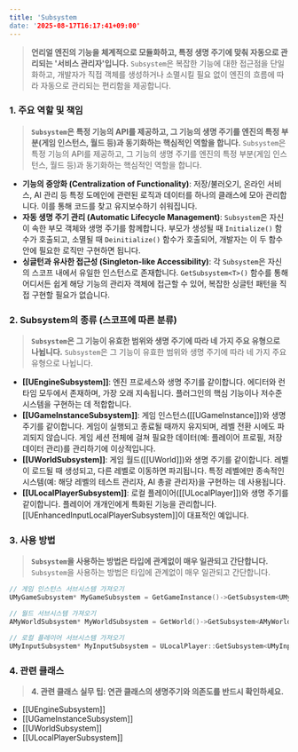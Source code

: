 ```yaml
---
title: 'Subsystem
date: '2025-08-17T16:17:41+09:00'
---
```




> **언리얼 엔진의 기능을 체계적으로 모듈화하고, 특정 생명 주기에 맞춰 자동으로 관리되는 '서비스 관리자'입니다.** `Subsystem`은 복잡한 기능에 대한 접근점을 단일화하고, 개발자가 직접 객체를 생성하거나 소멸시킬 필요 없이 엔진의 흐름에 따라 자동으로 관리되는 편리함을 제공합니다.

### **1. 주요 역할 및 책임**
> **`Subsystem`은 특정 기능의 API를 제공하고, 그 기능의 생명 주기를 엔진의 특정 부분(게임 인스턴스, 월드 등)과 동기화하는 핵심적인 역할을 합니다.**
`Subsystem`은 특정 기능의 API를 제공하고, 그 기능의 생명 주기를 엔진의 특정 부분(게임 인스턴스, 월드 등)과 동기화하는 핵심적인 역할을 합니다.
* **기능의 중앙화 (Centralization of Functionality)**:
	저장/불러오기, 온라인 서비스, AI 관리 등 특정 도메인에 관련된 로직과 데이터를 하나의 클래스에 모아 관리합니다. 이를 통해 코드를 찾고 유지보수하기 쉬워집니다.
* **자동 생명 주기 관리 (Automatic Lifecycle Management)**:
	`Subsystem`은 자신이 속한 부모 객체와 생명 주기를 함께합니다. 부모가 생성될 때 `Initialize()` 함수가 호출되고, 소멸될 때 `Deinitialize()` 함수가 호출되어, 개발자는 이 두 함수 안에 필요한 로직만 구현하면 됩니다.
* **싱글턴과 유사한 접근성 (Singleton-like Accessibility)**:
	각 `Subsystem`은 자신의 스코프 내에서 유일한 인스턴스로 존재합니다. `GetSubsystem<T>()` 함수를 통해 어디서든 쉽게 해당 기능의 관리자 객체에 접근할 수 있어, 복잡한 싱글턴 패턴을 직접 구현할 필요가 없습니다.

### **2. Subsystem의 종류 (스코프에 따른 분류)**
> **`Subsystem`은 그 기능이 유효한 범위와 생명 주기에 따라 네 가지 주요 유형으로 나뉩니다.**
`Subsystem`은 그 기능이 유효한 범위와 생명 주기에 따라 네 가지 주요 유형으로 나뉩니다.
* **[[UEngineSubsystem]]**:
	엔진 프로세스와 생명 주기를 같이합니다. 에디터와 런타임 모두에서 존재하며, 가장 오래 지속됩니다. 플러그인의 핵심 기능이나 저수준 시스템을 구현하는 데 적합합니다.
* **[[UGameInstanceSubsystem]]**:
	게임 인스턴스([[UGameInstance]])와 생명 주기를 같이합니다. 게임이 실행되고 종료될 때까지 유지되며, 레벨 전환 시에도 파괴되지 않습니다. 게임 세션 전체에 걸쳐 필요한 데이터(예: 플레이어 프로필, 저장 데이터 관리)를 관리하기에 이상적입니다.
* **[[UWorldSubsystem]]**:
	게임 월드([[UWorld]])와 생명 주기를 같이합니다. 레벨이 로드될 때 생성되고, 다른 레벨로 이동하면 파괴됩니다. 특정 레벨에만 종속적인 시스템(예: 해당 레벨의 테스트 관리자, AI 총괄 관리자)을 구현하는 데 사용됩니다.
* **[[ULocalPlayerSubsystem]]**:
	로컬 플레이어([[ULocalPlayer]])와 생명 주기를 같이합니다. 플레이어 개개인에게 특화된 기능을 관리합니다. [[UEnhancedInputLocalPlayerSubsystem]]이 대표적인 예입니다.

### **3. 사용 방법**
> **`Subsystem`을 사용하는 방법은 타입에 관계없이 매우 일관되고 간단합니다.**
`Subsystem`을 사용하는 방법은 타입에 관계없이 매우 일관되고 간단합니다.
```cpp
// 게임 인스턴스 서브시스템 가져오기
UMyGameSubsystem* MyGameSubsystem = GetGameInstance()->GetSubsystem<UMyGameInstanceSubsystem>();

// 월드 서브시스템 가져오기
AMyWorldSubsystem* MyWorldSubsystem = GetWorld()->GetSubsystem<AMyWorldSubsystem>();

// 로컬 플레이어 서브시스템 가져오기
UMyInputSubsystem* MyInputSubsystem = ULocalPlayer::GetSubsystem<UMyInputSubsystem>(PlayerController->GetLocalPlayer());
```

### **4. 관련 클래스**
> **4. 관련 클래스 실무 팁: 연관 클래스의 생명주기와 의존도를 반드시 확인하세요.**
* [[UEngineSubsystem]]
* [[UGameInstanceSubsystem]]
* [[UWorldSubsystem]]
* [[ULocalPlayerSubsystem]]